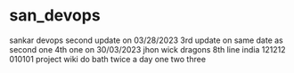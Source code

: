 # san_devops
sankar devops
second update on 03/28/2023
3rd update on same date as second one
4th one on 30/03/2023
jhon wick
dragons
8th line
india
121212
010101
project wiki
do bath
twice a day
one
two
three
